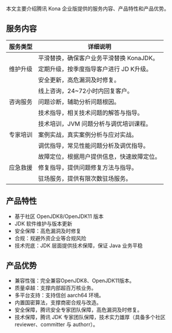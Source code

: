 本文主要介绍腾讯 Kona 企业版提供的服务内容、产品特性和产品优势。

## 服务内容

<table>
<thead>
<tr>
<th>服务类型</th>
<th>详细说明</th>
</tr>
</thead>
<tbody><tr>
<td rowspan="3">维护升级</td>
<td>平滑替换，确保客户业务平滑替换 KonaJDK。</td>
</tr>
<tr>
<td>定期升级，按季度指导客户进行 JD K升级。</td>
</tr>
<tr>
<td>安全更新，高危漏洞及时修复。</td>
</tr>
<tr>
<td rowspan="3">咨询服务</td>
<td>线上咨询，24~72小时内回复客户。</td>
</tr>
<tr>
<td>问题诊断，辅助分析问题根因。</td>
</tr>
<tr>
<td>技术指导，相关技术问题的解答与指导。</td>
</tr>
<tr>
<td rowspan="3">专家培训</td>
<td>技术培训，JVM 问题分析与调优培训课程。</td>
</tr>
<tr>
<td>案例实战，真实案例分析与应对实战。</td>
</tr>
<tr>
<td>调优指导，常见性能问题分析及调优指导。</td>
</tr>
<tr>
<td rowspan="3">应急救援</td>
<td>故障定位，根据用户提供信息，快速故障定位。</td>
</tr>
<tr>
<td>修复指导，提供问题修复方法与指导。</td>
</tr>
<tr>
<td>驻场服务，提供有限次数驻场服务。</td>
</tr>
</tbody></table>



## 产品特性

- 基于社区 OpenJDK8/OpenJDK11 版本
- JDK 软件维护与版本更新
- 安全保障：高危漏洞及时修复
- 合规：规避外资企业等合规风险
- 技术兜底：JDK 层面提供技术保障，保证 Java 业务平稳



## 产品优势

- 兼容性强：完全兼容OpenJDK8、OpenJDK11版本。
- 质量卓越：支撑内部超百万核业务。
- 多平台支持：支持信创 aarch64 环境。
- 内置国密算法，支撑商密合规与改造。
- 安全保障，腾讯安全专家团队保障，高危漏洞及时修复。
- 技术保障，腾讯 JDK 专家团队保障，技术实力雄厚（具备多个社区 reviewer、committer 与 authorr）。





